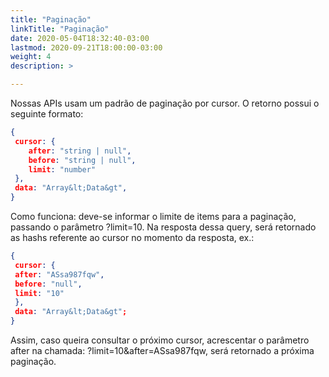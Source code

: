 ```yaml
---
title: "Paginação"
linkTitle: "Paginação"
date: 2020-05-04T18:32:40-03:00
lastmod: 2020-09-21T18:00:00-03:00
weight: 4
description: >

---
```


Nossas APIs usam um padrão de paginação por cursor. O retorno possui o seguinte formato:

```JSON
{
 cursor: {
	after: "string | null",
	before: "string | null",
	limit: "number"
 },
 data: "Array&lt;Data&gt",
}
```

Como funciona: deve-se informar o limite de items para a paginação, passando o parâmetro ?limit=10. Na resposta dessa query, será retornado as hashs referente ao cursor no momento da resposta, ex.:
```JSON
{
 cursor: {
 after: "ASsa987fqw",
 before: "null",
 limit: "10"
 },
 data: "Array&lt;Data&gt";
}
```

Assim, caso queira consultar o próximo cursor, acrescentar o parâmetro after na chamada: ?limit=10&amp;after=ASsa987fqw, será retornado a próxima paginação.
